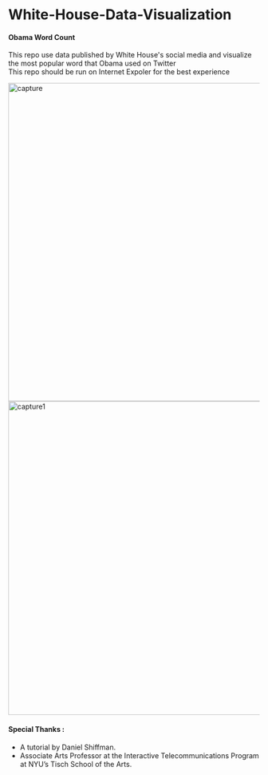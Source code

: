 # White-House-Data-Visualization
#### Obama Word Count <br>
This repo use data published by White House's social media and visualize the most popular word that Obama used on Twitter <br>
This repo should be run on Internet Expoler for the best experience <br>

<img width="638" alt="capture" src="https://user-images.githubusercontent.com/26543302/49176317-40cfde80-f353-11e8-9e17-54614212f03e.PNG">
<img width="629" alt="capture1" src="https://user-images.githubusercontent.com/26543302/49176320-42010b80-f353-11e8-8733-93b9815ed44d.PNG">


#### Special Thanks :
- A tutorial by Daniel Shiffman.
- Associate Arts Professor at the Interactive Telecommunications Program at NYU’s Tisch School of the Arts.
